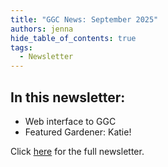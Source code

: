 ```yaml
---
title: "GGC News: September 2025"
authors: jenna
hide_table_of_contents: true
tags:
  - Newsletter
---
```


## In this newsletter:

* Web interface to GGC
* Featured Gardener: Katie!

Click [here](https://us10.campaign-archive.com/?u=2c9db5ab59b4602f6c71e2091&id=af75bc7c26) for the full newsletter.